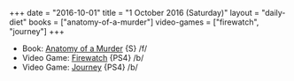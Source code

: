 +++
date = "2016-10-01"
title = "1 October 2016 (Saturday)"
layout = "daily-diet"
books = ["anatomy-of-a-murder"]
video-games = ["firewatch", "journey"]
+++

<ul>
<li class="entry Book">Book: <a href="/books/anatomy-of-a-murder">Anatomy of a Murder</a> {S} /f/</li>
<li class="entry Video Game">Video Game: <a href="/video-games/firewatch">Firewatch</a> {PS4} /b/</li>
<li class="entry Video Game">Video Game: <a href="/video-games/journey">Journey</a> {PS4} /b/</li>
</ul>
